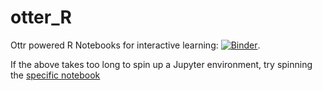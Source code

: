 # otter_R
 Ottr powered R Notebooks for interactive learning: [![Binder](https://mybinder.org/badge_logo.svg)](https://mybinder.org/v2/gh/R-icntay/otter_R/HEAD).
 
 If the above takes too long to spin up a Jupyter environment, try spinning the [specific notebook](https://mybinder.org/v2/gh/R-icntay/otter_R/7d6f81a7aea683812dd8e76dd054d426e6f5acda?urlpath=lab%2Ftree%2Fdemo%2Fstudent%2FExplore_2.ipynb)
